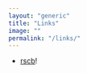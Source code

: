 ```yaml
---
layout: "generic"
title: "Links"
image: ""
permalink: "/links/"
---
```




 
* [rscb](http://www.rcsb.org/)!


